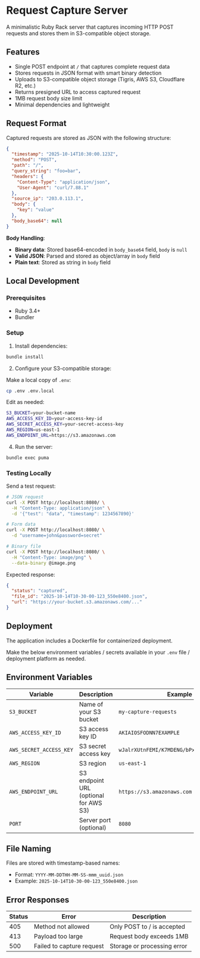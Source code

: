 # Request Capture Server

A minimalistic Ruby Rack server that captures incoming HTTP POST requests and stores them in S3-compatible object storage.

## Features

- Single POST endpoint at `/` that captures complete request data
- Stores requests in JSON format with smart binary detection
- Uploads to S3-compatible object storage (Tigris, AWS S3, Cloudflare R2, etc.)
- Returns presigned URL to access captured request
- 1MB request body size limit
- Minimal dependencies and lightweight

## Request Format

Captured requests are stored as JSON with the following structure:

```json
{
  "timestamp": "2025-10-14T10:30:00.123Z",
  "method": "POST",
  "path": "/",
  "query_string": "foo=bar",
  "headers": {
    "Content-Type": "application/json",
    "User-Agent": "curl/7.88.1"
  },
  "source_ip": "203.0.113.1",
  "body": {
    "key": "value"
  },
  "body_base64": null
}
```

**Body Handling**:
- **Binary data**: Stored base64-encoded in `body_base64` field, `body` is `null`
- **Valid JSON**: Parsed and stored as object/array in `body` field
- **Plain text**: Stored as string in `body` field

## Local Development

### Prerequisites

- Ruby 3.4+
- Bundler

### Setup

1. Install dependencies:
```bash
bundle install
```

2. Configure your S3-compatible storage:

Make a local copy of `.env`:

```bash
cp .env .env.local
```

Edit as needed:

```bash
S3_BUCKET=your-bucket-name
AWS_ACCESS_KEY_ID=your-access-key-id
AWS_SECRET_ACCESS_KEY=your-secret-access-key
AWS_REGION=us-east-1
AWS_ENDPOINT_URL=https://s3.amazonaws.com
```

4. Run the server:
```bash
bundle exec puma
```

### Testing Locally

Send a test request:

```bash
# JSON request
curl -X POST http://localhost:8080/ \
  -H "Content-Type: application/json" \
  -d '{"test": "data", "timestamp": 1234567890}'

# Form data
curl -X POST http://localhost:8080/ \
  -d "username=john&password=secret"

# Binary file
curl -X POST http://localhost:8080/ \
  -H "Content-Type: image/png" \
  --data-binary @image.png
```

Expected response:
```json
{
  "status": "captured",
  "file_id": "2025-10-14T10-30-00-123_550e8400.json",
  "url": "https://your-bucket.s3.amazonaws.com/..."
}
```

## Deployment

The application includes a Dockerfile for containerized deployment.

Make the below environment variables / secrets available in your `.env` file / deployment platform as needed.

## Environment Variables

| Variable | Description | Example |
|----------|-------------|---------|
| `S3_BUCKET` | Name of your S3 bucket | `my-capture-requests` |
| `AWS_ACCESS_KEY_ID` | S3 access key ID | `AKIAIOSFODNN7EXAMPLE` |
| `AWS_SECRET_ACCESS_KEY` | S3 secret access key | `wJalrXUtnFEMI/K7MDENG/bPxRfiCYEXAMPLEKEY` |
| `AWS_REGION` | S3 region | `us-east-1` |
| `AWS_ENDPOINT_URL` | S3 endpoint URL (optional for AWS S3) | `https://s3.amazonaws.com` |
| `PORT` | Server port (optional) | `8080` |

## File Naming

Files are stored with timestamp-based names:
- Format: `YYYY-MM-DDTHH-MM-SS-mmm_uuid.json`
- Example: `2025-10-14T10-30-00-123_550e8400.json`

## Error Responses

| Status | Error | Description |
|--------|-------|-------------|
| 405 | Method not allowed | Only POST to / is accepted |
| 413 | Payload too large | Request body exceeds 1MB |
| 500 | Failed to capture request | Storage or processing error |
